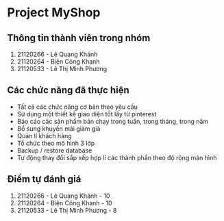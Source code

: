 # Project MyShop
## Thông tin thành viên trong nhóm
1. 21120266 - Lê Quang Khánh
2. 21120264 - Biện Công Khanh
3. 21120533 - Lê Thị Minh Phương
## Các chức năng đã thực hiện
- Tất cả các chức năng cơ bản theo yêu cầu
- Sử dụng một thiết kế giao diện tốt lấy từ pinterest 
- Báo cáo các sản phẩm bán chạy trong tuần, trong tháng, trong năm 
- Bổ sung khuyến mãi giảm giá 
- Quản lí khách hàng
- Tổ chức theo mô hình 3 lớp
- Backup / restore database
- Tự động thay đổi sắp xếp hợp lí các thành phần theo độ rộng màn hình

## Điểm tự đánh giá
1. 21120266 - Lê Quang Khánh - 10
2. 21120264 - Biện Công Khanh - 10
3. 21120533 - Lê Thị Minh Phương - 8
